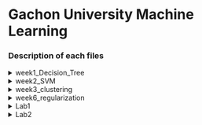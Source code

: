 # Gachon University Machine Learning

### Description of each files

<details>
<summary>week1_Decision_Tree</summary>
</details>

<details>
<summary>week2_SVM</summary>
</details>

<details>
<summary>week3_clustering</summary>
</details>

<details>
<summary>week6_regularization</summary>
</details>

<details>
<summary>Lab1</summary>

## Lab1
<aside>
It is a function that runs 4 models, scaling, encoder, and kfold at once, and outputs information about the highest value of each model and the top 10 information of the whole.
</aside>

**Parameters:**

- **data: DataFrame**
    
  Allowed inputs is pandas dataframes.

  Data of an independent variable

- **model:** {‘DecisionTreeClassifier(), ‘LogisticREgression(), ‘SVC()}, default = None
   
  The type of models to test.
  
  If default=None, it is set to [DecisonTreeClassifier (crierion='enrotpy'), DecisonTreeClassifier (crierion='geni'), LogisticRegression(), and SVC()].

- **scaler:** {‘DecisionTreeClassifier(), ‘LogisticREgression(), ‘SVC()}, default = None
  
  The type of scalers to test <br>

  If default=None, it is set to [None, StandardScaler(), MinMaxScaler(), MaxAbsScaler(), RobustScaler(), Normalizer()].

- **encoders:** {False, LabelEncoder(), OrdinalEncoder()}, default = None
  
  The type of encoder to test. Only select ‘False’, ‘LabelEncoder()’, ‘OrdinalEncoder()’ <br>
  
  If default=None, it is set to [‘False’, ‘LabelEncoder()’, ‘OrdinalEncoder()’]

- **param:** dict, default = None

  The type of parameter according to the model may be selected.<br>
  It can be expressed in the form of a double dict.<br>
  If default=None, it is set to such dictionary data<br>
  <pre><code>
  {'decision_tree_entropy': {'max_depth': [None, 2, 3, 4],
                            'min_samples_split': [2, 3, 4]},
   'decision_tree_gini': {'max_depth': [None, 2, 3, 4],
                          'min_samples_split': [2, 3, 4]},
   'logistic_regress': {'C': [0.01, 0.1, 1, 10]},
   'support_vector': {'kernel': ['linear', 'rbf', 'poly', 'sigmoid'],
                      'C': [0.01, 0.1, 1],
                      'gamma': [0.001, 0.01, 0.1, 1, 10, 100]}
  }
  </code></pre>

- **k:** int, default = None
  Split dataset into k consecutive folds<br>
  Number of folds. Must be at least 2.<br>
  If default=None, it is set to [3, 5, 7, 10]

**Returns:**

- **best_score_models:** DataFrame
  It returns the information of scaler, encoder, k, and param, which represent the highest accuracy in each model, and the accuracy score in the form of a DataFrame.

- **top10_best:** DataFrame
  Among the information according to all models, scaler, encoder, k, and param, the top 10 information with the highest acuity score is returned in DataFrame format.
</details>

<details>
<summary>Lab2</summary>

## Lab2_autoML

<aside>
Python Library provides parameters for outputting clustering results through a combination of clustering models, encoders, and scalers for a dataset of selected features. As a result, plot, purity, and silhouette scores are output.

</aside>

**Methods:**

- **object_encoder**(dataframe, encoder, target_feature)
    
  Encoding target_feature, i.e. category feature, according to encoder method
    
- **data_scaling**(dataframe, scaling)
    
    Scales the data frame according to the scaling function of the numeric data.
    
- **model_kmeans**(X, y, [, k]=None)
    
    Use the K mean clustering model to predict k clusters.
    
- **model_gaussian**(X, y ,[, k]=None)
    
    Use the GaussianMixture(EM) clustering model to predict k clusters.
    
- **model_clarans**(X, y ,[, k]=None)
    
    Use the CLARANS clustering model to predict k clusters.
    
- **model_dbscan**(X, y)
    
    Use the DBSCAN clustering model to predict clusters.
    
- **model_meanshift**(X, y)
    
    Use the Mean Shift clustering model to predict clusters.
    
- **scores**(dataset, predict_y, true_y, k)
    
    Compare actual and predictive results to obtain purity and silhouette scores, and return information about them as strings.
    
- **compute_purity**(predict_y, true_y ,k)
    
    Compare actual and predicted results to obtain a purity score.
    
- **preprocessing** (dataset, encoder, scaling, encode_feature_list)
    
    Transform the dataset to match encoder and scaling.
    
- **auto_ml**(dataset, [, model],[, ecoder], [, scaling], [, select_feature_list]=None, [, k]=None )
    
    **Major Function.**
    Plot the scores and results for all combinations of model, encoder, scaling, and k.
    
---

## Lab2_autoML.auto_ml

<aside>
class **auto_ml** *(input_dataset, model_lists, encoder_lists, scaling_lists, select_feature_lists=None, k_lists=None):*

</aside>

**Major Function**.

The result of the combination of all parameters is shown through plot.

**Parameters:**

- **input_dataset: pd.DataFrame**
    
    Dataset with combined x,y for clustering
    
- **model_lists: list**
    
    List of models for clustering
    
- **encoder_lists: list**
    
    List of encoders for clustering
    
- **scaling_lists: list**
    
    List of scaliers for clustering
    
- **select_feature_lists: list, default = None**
    
    List of features to be extracted and used separately from ‘input_dataset’
    
- **k_lists: list, default = None**
    
    List of clustering counts (ex. [1,2,3] or [2,5,10])
    

**Attribute:**

- **dataset_x: pd.DataFrame**
    
    Data set excluding actual result data in input_dataset
    
- **dataset_y: pd.DataFrame**
    
    Actual result data to be compared with clustering results in input_dataset
    
- **data_category: list, default=None**
    
    List to store the name of the feature whose data is an object in input_dataset
    
- **dataset_x_encode: pd.DataFrame**
    
    Data set with preprocessing
    
- **count: int**
    
    An int-type variable to determine the number of all combinations
</details>
